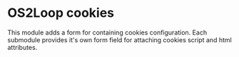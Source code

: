 # OS2Loop cookies

This module adds a form for containing cookies
configuration.
Each submodule provides it's own form field for
attaching cookies script and html attributes.
